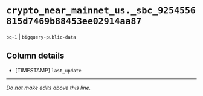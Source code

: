 # `crypto_near_mainnet_us._sbc_9254556815d7469b88453ee02914aa87`
`bq-1` | `bigquery-public-data`

## Column details
* [TIMESTAMP] `last_update`

-------------------------------------------------------------------------------
*Do not make edits above this line.*
